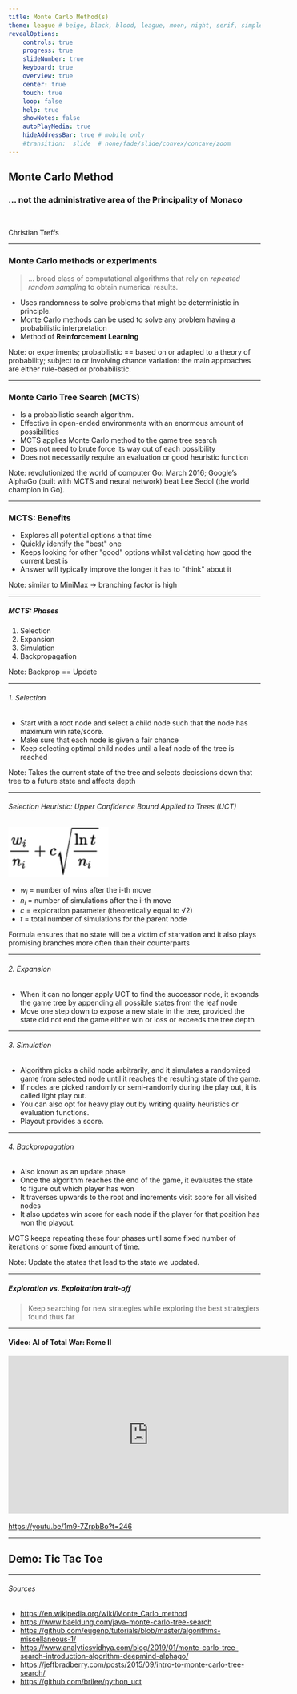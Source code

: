 ```yaml
---
title: Monte Carlo Method(s)
theme: league # beige, black, blood, league, moon, night, serif, simple, sky, solarized, white
revealOptions:
	controls: true
	progress: true
	slideNumber: true
	keyboard: true
	overview: true
	center: true
	touch: true
	loop: false
	help: true
	showNotes: false
	autoPlayMedia: true
	hideAddressBar: true # mobile only
    #transition:  slide  # none/fade/slide/convex/concave/zoom
---
```


## Monte Carlo Method

### ... not the administrative area of the Principality of Monaco

<br/> 

Christian Treffs

----

### Monte Carlo methods or experiments

> ... broad class of computational algorithms that rely on *repeated random sampling* to obtain numerical results.

* Uses randomness to solve problems that might be deterministic in principle.
* Monte Carlo methods can be used to solve any problem having a probabilistic interpretation
* Method of **Reinforcement Learning**

Note: or experiments; probabilistic == based on or adapted to a theory of probability; subject to or involving chance variation: the main approaches are either rule-based or probabilistic.

----

### Monte Carlo Tree Search (MCTS)

* Is a probabilistic search algorithm.
* Effective in open-ended environments with an enormous amount of possibilities
* MCTS applies Monte Carlo method to the game tree search
* Does not need to brute force its way out of each possibility
* Does not necessarily require an evaluation or good heuristic function

Note: revolutionized the world of computer Go: March 2016; Google’s AlphaGo (built with MCTS and neural network) beat Lee Sedol (the world champion in Go).

----

### MCTS: Benefits

* Explores all potential options a that time
* Quickly identify the "best" one
* Keeps looking for other "good" options whilst validating how good the current best is
* Answer will typically improve the longer it has to "think" about it

Note: similar to MiniMax -> branching factor is high

----

##### MCTS: Phases

1. Selection
2. Expansion
3. Simulation
4. Backpropagation

Note: Backprop == Update

----

###### 1. Selection


* Start with a root node and select a child node such that the node has maximum win rate/score. 
* Make sure that each node is given a fair chance
* Keep selecting optimal child nodes until a leaf node of the tree is reached

Note: Takes the current state of the tree and selects decissions down that tree to a future state and affects depth

----

###### Selection Heuristic: Upper Confidence Bound Applied to Trees (UCT)

<img src="assets/uct.png" height="100" />

- $w_i$ = number of wins after the i-th move
- $n_i$ = number of simulations after the i-th move
- $c$ = exploration parameter (theoretically equal to √2)
- $t$ = total number of simulations for the parent node

Formula ensures that no state will be a victim of starvation and it also plays promising branches more often than their counterparts

----

###### 2. Expansion

* When it can no longer apply UCT to find the successor node, it expands the game tree by appending all possible states from the leaf node
* Move one step down to expose a new state in the tree, provided the state did not end the game either win or loss or exceeds the tree depth

----

###### 3. Simulation

* Algorithm picks a child node arbitrarily, and it simulates a randomized game from selected node until it reaches the resulting state of the game. 
* If nodes are picked randomly or semi-randomly during the play out, it is called light play out. 
* You can also opt for heavy play out by writing quality heuristics or evaluation functions.
* Playout provides a score.

----

###### 4. Backpropagation

* Also known as an update phase
* Once the algorithm reaches the end of the game, it evaluates the state to figure out which player has won
* It traverses upwards to the root and increments visit score for all visited nodes
* It also updates win score for each node if the player for that position has won the playout.

MCTS keeps repeating these four phases until some fixed number of iterations or some fixed amount of time.

Note: Update the states that lead to the state we updated.

----

##### Exploration vs. Exploitation trait-off

> Keep searching for new strategies while exploring the best strategiers found thus far

----

#### Video: AI of Total War: Rome II

<iframe width="560" height="315" src="https://www.youtube-nocookie.com/embed/1m9-7ZrpbBo?start=247" frameborder="0" allow="accelerometer; autoplay; encrypted-media; gyroscope; picture-in-picture" allowfullscreen></iframe>

<https://youtu.be/1m9-7ZrpbBo?t=246>

----

## Demo: Tic Tac Toe

----

###### Sources


- https://en.wikipedia.org/wiki/Monte_Carlo_method
- https://www.baeldung.com/java-monte-carlo-tree-search
- https://github.com/eugenp/tutorials/blob/master/algorithms-miscellaneous-1/
- https://www.analyticsvidhya.com/blog/2019/01/monte-carlo-tree-search-introduction-algorithm-deepmind-alphago/
- https://jeffbradberry.com/posts/2015/09/intro-to-monte-carlo-tree-search/
- https://github.com/brilee/python_uct
